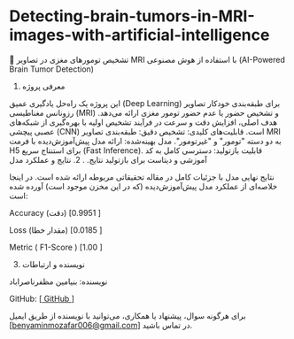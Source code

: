 # Detecting-brain-tumors-in-MRI-images-with-artificial-intelligence

🧠 تشخیص تومورهای مغزی در تصاویر MRI با استفاده از هوش مصنوعی (AI-Powered Brain Tumor Detection)

1. معرفی پروژه

این پروژه یک راه‌حل یادگیری عمیق (Deep Learning) برای طبقه‌بندی خودکار تصاویر رزونانس مغناطیسی (MRI) و تشخیص حضور یا عدم حضور تومور مغزی ارائه می‌دهد. هدف اصلی، افزایش دقت و سرعت در فرآیند تشخیص اولیه با بهره‌گیری از شبکه‌های عصبی پیچشی (CNN) است.
قابلیت‌های کلیدی:
تشخیص دقیق: طبقه‌بندی تصاویر MRI به دو دسته "تومور" و "غیرتومور".
مدل بهینه‌شده: ارائه مدل پیش‌آموزش‌دیده با فرمت H5 برای استنتاج سریع (Fast Inference).
قابلیت بازتولید: دسترسی کامل به کد آموزشی و دیتاست برای بازتولید نتایج.
.
2. نتایج و عملکرد مدل

نتایج نهایی مدل با جزئیات کامل در مقاله تحقیقاتی مربوطه ارائه شده است. در اینجا خلاصه‌ای از عملکرد مدل پیش‌آموزش‌دیده (که در این مخزن موجود است) آورده شده است:

Accuracy (دقت)
[0.9951 ]

Loss (مقدار خطا)
[0.0185 ]

Metric ( F1-Score )
[1.00 ]


3. نویسنده و ارتباطات

نویسنده: بنیامین مظفرناصراباد

GitHub: [[  GitHub ](https://github.com/BenyaminMozafar/)]

برای هرگونه سوال، پیشنهاد یا همکاری، می‌توانید با نویسنده از طریق ایمیل [benyaminmozafar006@gmail.com] در تماس باشید.
